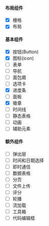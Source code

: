 #### 布局组件
- [x] 栅格
- [x] 布局

#### 基本组件
- [x] 按钮(Button)
- [x] 图标(icon)
- [ ] 表单
- [ ] 导航
- [ ] 面包屑
- [ ] 选项卡
- [x] 进度条
- [ ] 面板
- [x] 徽章
- [ ] 时间线
- [ ] 静态表格
- [ ] 动画
- [ ] 辅助元素

#### 额外组件
- [ ] 弹出层
- [ ] 时间和日期选择
- [ ] 即时通信
- [ ] 数据表格
- [ ] 分页
- [ ] 文件上传
- [ ] 评分
- [ ] 轮播
- [ ] 流加载
- [ ] 工具箱
- [ ] 代码编辑框